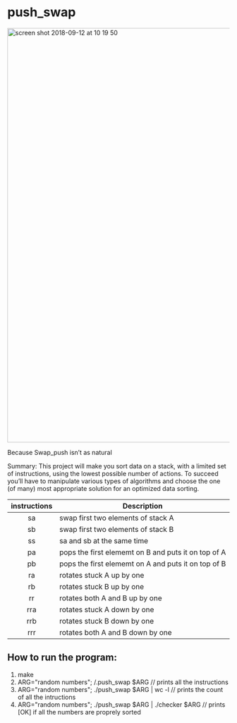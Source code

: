 # push_swap
  
<img width="940" alt="screen shot 2018-09-12 at 10 19 50" src="https://user-images.githubusercontent.com/36439765/45412002-fd2fd780-b675-11e8-9a6e-b7ce36b8e939.png">

Because Swap_push isn’t as natural

  Summary:
This project will make you sort data on a stack, with a limited set of instructions, using
the lowest possible number of actions. To succeed you’ll have to manipulate various types of 
algorithms and choose the one (of many) most appropriate solution for an optimized data sorting.

| instructions  | Description   |
|:-------------:|---------------|
| sa            | swap first two elements of stack A |
| sb            | swap first two elements of stack B |
| ss            | sa and sb at the same time |
| pa            | pops the first elememt on B and puts it on top of A |
| pb            | pops the first elememt on A and puts it on top of B |
| ra            | rotates stuck A up by one|
| rb            | rotates stuck B up by one |
| rr            | rotates both A and B up by one |
| rra           | rotates stuck A down by one |
| rrb           | rotates stuck B down by one |
| rrr           | rotates both A and B down by one |


## How to run the program:
1) make   
2) ARG="random numbers"; /.push_swap $ARG                      // prints all the instructions   
3) ARG="random numbers"; ./push_swap $ARG | wc -l              // prints the count of all the intructions    
4) ARG="random numbers"; ./push_swap $ARG | ./checker $ARG 	 // prints [OK] if all the numbers are proprely sorted  
